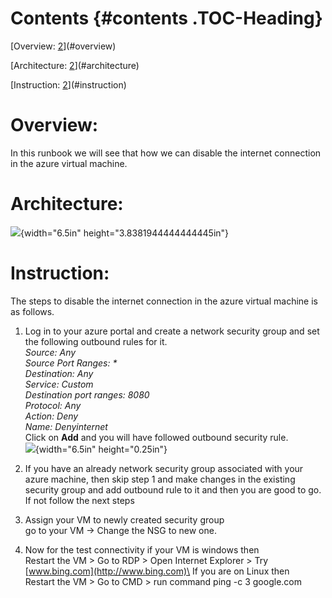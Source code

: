 # Contents {#contents .TOC-Heading}

[Overview: [2](#overview)](#overview)

[Architecture: [2](#architecture)](#architecture)

[Instruction: [2](#instruction)](#instruction)

#  

# 

# 

# 

# 

# 

# 

# 

# 

# 

# 

# 

# 

# 

# 

# **Overview:**

In this runbook we will see that how we can disable the internet
connection in the azure virtual machine.

# **Architecture:**

![](media/image1.png){width="6.5in" height="3.8381944444444445in"}

# **Instruction:**

The steps to disable the internet connection in the azure virtual
machine is as follows.

1.  Log in to your azure portal and create a network security group and
    set the following outbound rules for it.\
    *Source: Any\
    Source Port Ranges: \*\
    Destination: Any\
    Service: Custom\
    Destination port ranges: 8080\
    Protocol: Any\
    Action: Deny\
    Name: Denyinternet*\
    Click on **Add** and you will have followed outbound security rule.\
    ![](media/image2.png){width="6.5in" height="0.25in"}

2.  If you have an already network security group associated with your
    azure machine, then skip step 1 and make changes in the existing
    security group and add outbound rule to it and then you are good to
    go. If not follow the next steps

3.  Assign your VM to newly created security group\
    go to your VM -\> Change the NSG to new one.

4.  Now for the test connectivity if your VM is windows then\
    Restart the VM \> Go to RDP \> Open Internet Explorer \> Try
    [www.bing.com](http://www.bing.com)\
    If you are on Linux then\
    Restart the VM \> Go to CMD \> run command ping -c 3 google.com
